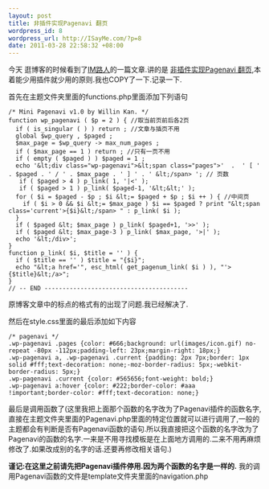 ```yaml
--- 
layout: post
title: 非插件实现Pagenavi 翻页
wordpress_id: 8
wordpress_url: http://ISayMe.com/?p=8
date: 2011-03-28 22:58:32 +08:00
---
```

今天 逛博客的时候看到了[IM路人](http://imluren.com/)的一篇文章.讲的是 [非插件实现Pagenavi 翻页](http://imluren.com/2010/10/wordpress-mini-pagenavi.html),本着能少用插件就少用的原则.我也COPY了一下.记录一下.

首先在主题文件夹里面的functions.php里面添加下列语句

    /* Mini Pagenavi v1.0 by Willin Kan. */
    function wp_pagenavi ( $p = 2 ) { //取当前页前后各2页
      if ( is_singular ( ) ) return ; //文章与插页不用
      global $wp_query , $paged ;
      $max_page = $wp_query -> max_num_pages ;
      if ( $max_page == 1 ) return ; //只有一页不用
      if ( empty ( $paged ) ) $paged = 1 ;
      echo '&lt;div class="wp-pagenavi">&lt;span class="pages">'  .  ' [ ' . $paged . ' / ' . $max_page . ' ] ' . ' &lt;/span> '; // 页数
       if ( $paged > 4 ) p_link( 1, '|<' );
       if ( $paged > 1 ) p_link( $paged-1, '&lt;&lt;' );
      for ( $i = $paged - $p ; $i &lt;= $paged + $p ; $i ++ ) { //中间页
        if ( $i > 0 && $i &lt;= $max_page ) $i == $paged ? print "&lt;span class='current'>{$i}&lt;/span> " : p_link( $i );
      }
      if ( $paged &lt; $max_page ) p_link( $paged+1, '>>' );
      if ( $paged &lt; $max_page-3 ) p_link( $max_page, '>|' );
      echo '&lt;/div>';
    }
    function p_link( $i, $title = '' ) {
      if ( $title == '' ) $title = "{$i}";
      echo "&lt;a href='", esc_html( get_pagenum_link( $i ) ), "'>{$title}&lt;/a>";
    }
    // -- END ----------------------------------------

原博客文章中的标点的格式有的出现了问题.我已经解决了.

然后在style.css里面的最后添加如下内容

    /* pagenavi */
    .wp-pagenavi .pages {color: #666;background: url(images/icon.gif) no-repeat -80px -112px;padding-left: 23px;margin-right: 18px;}
    .wp-pagenavi a, .wp-pagenavi .current {padding: 2px 7px;border: 1px solid #fff;text-decoration: none;-moz-border-radius: 5px;-webkit-border-radius: 5px;}
    .wp-pagenavi .current {color: #565656;font-weight: bold;}
    .wp-pagenavi a:hover {color: #222;border-color: #aaa !important;border-color: #fff;text-decoration: none;}

最后是调用函数了(这里我把上面那个函数的名字改为了Pagenavi插件的函数名字,直接在主题文件夹里面的Pagenavi.php里面的特定位置就可以进行调用了,一般的主题都会有判断是否有Pagenavi函数的语句.所以我直接把这个函数的名字改为了Pagenavi的函数的名字.一来是不用寻找模板是在上面地方调用的.二来不用再麻烦修改了.如果改成别的名字的话.还要再修改相关语句.)

**谨记:在这里之前请先把Pagenavi插件停用.因为两个函数的名字是一样的.**
我的调用Pagenavi函数的文件是template文件夹里面的navigation.php
